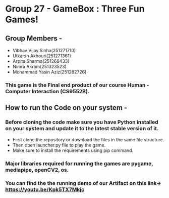 # Group 27 - GameBox : Three Fun Games!
## Group Members - 
* Vibhav Vijay Sinha(251271710)     
* Utkarsh Akhouri(251271361) 
* Arpita Sharma(251268433)       
* Nimra Akram(251323523)
* Mohammad Yasin Aziz(251282726)

### This game is the Final end product of our course Human - Computer Interaction (CS9552B). 

## How to run the Code on your system - 
### Before cloning the code make sure you have Python installed on your system and update it to the latest stable version of it.
* First clone the repository or download the files in the same file structure.
* Then open launcher.py file to play the game.
* Make sure to install the requirements using pip command. 

### Major libraries required for running the games are pygame, mediapipe, openCV2, os. 

### You can find the the running demo of our Artifact on this link-> https://youtu.be/Kpk5TX7Mkjc
